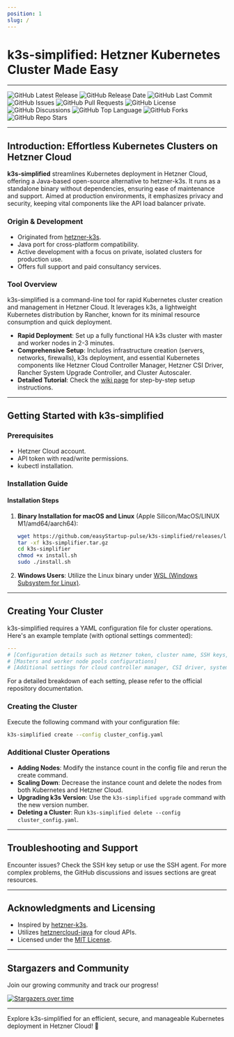 ```yaml
---
position: 1
slug: /
---
```


# k3s-simplified: Hetzner Kubernetes Cluster Made Easy

---

![GitHub Latest Release](https://img.shields.io/github/v/release/easyStartup-pulse/k3s-simplified)
![GitHub Release Date](https://img.shields.io/github/release-date/easyStartup-pulse/k3s-simplified)
![GitHub Last Commit](https://img.shields.io/github/last-commit/easyStartup-pulse/k3s-simplified)
![GitHub Issues](https://img.shields.io/github/issues-raw/easyStartup-pulse/k3s-simplified)
![GitHub Pull Requests](https://img.shields.io/github/issues-pr-raw/easyStartup-pulse/k3s-simplified)
![GitHub License](https://img.shields.io/github/license/easyStartup-pulse/k3s-simplified)
![GitHub Discussions](https://img.shields.io/github/discussions/easyStartup-pulse/k3s-simplified)
![GitHub Top Language](https://img.shields.io/github/languages/top/easyStartup-pulse/k3s-simplified)
![GitHub Forks](https://img.shields.io/github/forks/easyStartup-pulse/k3s-simplified?style=social)
![GitHub Repo Stars](https://img.shields.io/github/stars/easyStartup-pulse/k3s-simplified?style=social)

---

## Introduction: Effortless Kubernetes Clusters on Hetzner Cloud

**k3s-simplified** streamlines Kubernetes deployment in Hetzner Cloud, offering a Java-based open-source alternative to hetzner-k3s. It runs as a standalone binary without dependencies, ensuring ease of maintenance and support. Aimed at production environments, it emphasizes privacy and security, keeping vital components like the API load balancer private.

### Origin & Development

- Originated from [hetzner-k3s](https://github.com/vitobotta/hetzner-k3s).
- Java port for cross-platform compatibility.
- Active development with a focus on private, isolated clusters for production use.
- Offers full support and paid consultancy services.

### Tool Overview

k3s-simplified is a command-line tool for rapid Kubernetes cluster creation and management in Hetzner Cloud. It leverages k3s, a lightweight Kubernetes distribution by Rancher, known for its minimal resource consumption and quick deployment.

- **Rapid Deployment**: Set up a fully functional HA k3s cluster with master and worker nodes in 2-3 minutes.
- **Comprehensive Setup**: Includes infrastructure creation (servers, networks, firewalls), k3s deployment, and essential Kubernetes components like Hetzner Cloud Controller Manager, Hetzner CSI Driver, Rancher System Upgrade Controller, and Cluster Autoscaler.
- **Detailed Tutorial**: Check the [wiki page](https://github.com/easyStartup-pulse/k3s-simplified/blob/main/wiki/Setting%20up%20a%20cluster.md) for step-by-step setup instructions.

---

## Getting Started with k3s-simplified

### Prerequisites

- Hetzner Cloud account.
- API token with read/write permissions.
- kubectl installation.

### Installation Guide



#### Installation Steps

1. **Binary Installation for macOS and Linux** (Apple Silicon/MacOS/LINUX M1/amd64/aarch64):
    ```bash
    wget https://github.com/easyStartup-pulse/k3s-simplified/releases/latest/download/k3s-simplifier.tar.gz
    tar -xf k3s-simplifier.tar.gz
    cd k3s-simplifier
    chmod +x install.sh
    sudo ./install.sh
    ```

2. **Windows Users**: Utilize the Linux binary under [WSL (Windows Subsystem for Linux)](https://learn.microsoft.com/en-us/windows/wsl/install).

---

## Creating Your Cluster

k3s-simplified requires a YAML configuration file for cluster operations. Here's an example template (with optional settings commented):

```yaml
---
# [Configuration details such as Hetzner token, cluster name, SSH keys, network settings...]
# [Masters and worker node pools configurations]
# [Additional settings for cloud controller manager, CSI driver, system upgrade controller, and more]
```

For a detailed breakdown of each setting, please refer to the official repository documentation.

### Creating the Cluster

Execute the following command with your configuration file:

```bash
k3s-simplified create --config cluster_config.yaml
```

### Additional Cluster Operations

- **Adding Nodes**: Modify the instance count in the config file and rerun the create command.
- **Scaling Down**: Decrease the instance count and delete the nodes from both Kubernetes and Hetzner Cloud.
- **Upgrading k3s Version**: Use the `k3s-simplified upgrade` command with the new version number.
- **Deleting a Cluster**: Run `k3s-simplified delete --config cluster_config.yaml`.

---

## Troubleshooting and Support

Encounter issues? Check the SSH key setup or use the SSH agent. For more complex problems, the GitHub discussions and issues sections are great resources.

---

## Acknowledgments and Licensing

- Inspired by [hetzner-k3s](https://github.com/vitobotta/hetzner-k3s).
- Utilizes [hetznercloud-java](https://github.com/tomsiewert/hetznercloud-java) for cloud APIs.
- Licensed under the [MIT License](https://github.com/easyStartup-pulse/k3s-simplified/blob/main/LICENSE.txt).

---

## Stargazers and Community

Join our growing community and track our progress!

[![Stargazers over time](https://starchart.cc/easyStartup-pulse/k3s-simplified.svg)](https://starchart.cc/easyStartup-pulse/k3s-simplified)

---

Explore k3s-simplified for an efficient, secure, and manageable Kubernetes deployment in Hetzner Cloud! 🚀